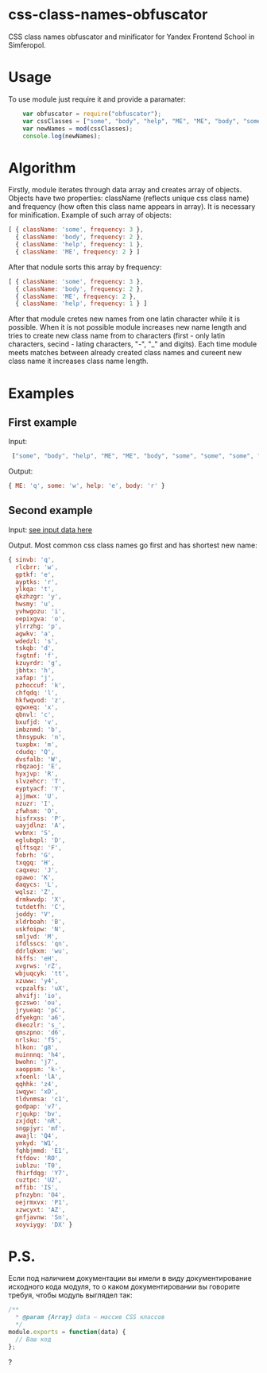 # css-class-names-obfuscator
CSS class names obfuscator and minificator for Yandex Frontend School in Simferopol.
# Usage
To use module just require it and provide a paramater:
```javascript
    var obfuscator = require("obfuscator");
    var cssClasses = ["some", "body", "help", "ME", "ME", "body", "some", "some", "some", "help", "ME", "ME", "ME", "ME", "help"];
    var newNames = mod(cssClasses);
    console.log(newNames);
```
# Algorithm
Firstly, module iterates through data array and creates array of objects. Objects have two properties: className (reflects unique css class name) and frequency (how often this class name appears in array). It is necessary for minification.
Example of such array of objects:
```javascript
[ { className: 'some', frequency: 3 },
  { className: 'body', frequency: 2 },
  { className: 'help', frequency: 1 },
  { className: 'ME', frequency: 2 } ]
```
After that nodule sorts this array by frequency:
```javascript
[ { className: 'some', frequency: 3 },
  { className: 'body', frequency: 2 },
  { className: 'ME', frequency: 2 },
  { className: 'help', frequency: 1 } ]
```
After that module cretes new names from one latin character while it is possible. When it is not possible module increases new name length and tries to create new class name from to characters (first - only latin characters, secind - lating characters, "-", "_" and digits). Each time module meets matches between already created class names and cureent new class name it increases class name length.
# Examples
## First example
Input:
```javascript
 ["some", "body", "help", "ME", "ME", "body", "some", "some", "some", "help", "ME", "ME", "ME", "ME", "help"]
```
Output:
```javascript
{ ME: 'q', some: 'w', help: 'e', body: 'r' }
```
## Second example
Input: [see input data here](https://github.com/Koi7/css-class-names-obfuscator/blob/master/test1.json)

Output. Most common css class names go first and has shortest new name:
```javascript
{ sinvb: 'q',
  rlcbrr: 'w',
  gptkf: 'e',
  ayptks: 'r',
  ylkqa: 't',
  qkzhzgr: 'y',
  hwsmy: 'u',
  yvhwgozu: 'i',
  oepixgva: 'o',
  ylrrzhg: 'p',
  agwkv: 'a',
  wdedzl: 's',
  tskqb: 'd',
  fxgtnf: 'f',
  kzuyrdr: 'g',
  jbhtx: 'h',
  xafap: 'j',
  pzhoccuf: 'k',
  chfqdq: 'l',
  hkfwqvod: 'z',
  qgwxeq: 'x',
  qbnvl: 'c',
  bxufjd: 'v',
  imbznmd: 'b',
  thnsypuk: 'n',
  tuxpbx: 'm',
  cdudq: 'Q',
  dvsfalb: 'W',
  rbqzaoj: 'E',
  hyxjvp: 'R',
  slvzehcr: 'T',
  eyptyacf: 'Y',
  ajjmwx: 'U',
  nzuzr: 'I',
  zfwhsm: 'O',
  hisfrxss: 'P',
  uayjdlnz: 'A',
  wvbnx: 'S',
  eglubqpl: 'D',
  qlftsqz: 'F',
  fobrh: 'G',
  txqgq: 'H',
  caqxeu: 'J',
  opawo: 'K',
  daqycs: 'L',
  wqlsz: 'Z',
  drmkwvdp: 'X',
  tutdetfh: 'C',
  joddy: 'V',
  xldrboah: 'B',
  uskfoipw: 'N',
  smljvd: 'M',
  ifdlsscs: 'qn',
  ddrlqkxm: 'wu',
  hkffs: 'eH',
  xvgrws: 'rZ',
  wbjuqcyk: 'tt',
  xzuww: 'y4',
  vcpzalfs: 'uX',
  ahvifj: 'io',
  gczswo: 'ou',
  jryueaq: 'pC',
  dfyekgn: 'a6',
  dkeozlr: 's_',
  qmszpno: 'd6',
  nrlsku: 'f5',
  hlkon: 'g8',
  muinnnq: 'h4',
  bwohn: 'j7',
  xaoppsm: 'k-',
  xfoenl: 'lA',
  qqhhk: 'z4',
  iwqyw: 'xD',
  tldvnmsa: 'c1',
  godpap: 'v7',
  rjqukp: 'bv',
  zxjdqt: 'nR',
  sngpjyr: 'mf',
  awajl: 'Q4',
  ynkyd: 'W1',
  fqhbjmmd: 'E1',
  ftfdov: 'RO',
  iublzu: 'T0',
  fhirfdqg: 'Y7',
  cuztpc: 'U2',
  mffib: 'IS',
  pfnzybn: 'O4',
  oejrmxvx: 'P1',
  xzwcyxt: 'AZ',
  gnfjavnw: 'Sn',
  xoyviygy: 'DX' }
```
# P.S.
Если под наличием документации вы имели в виду документирование исходного кода модуля, то о каком документировании вы говорите требуя, чтобы модуль выглядел так:
```javascript
/** 
  * @param {Array} data – массив CSS классов
  */
module.exports = function(data) {
  // Ваш код
};
````
?
